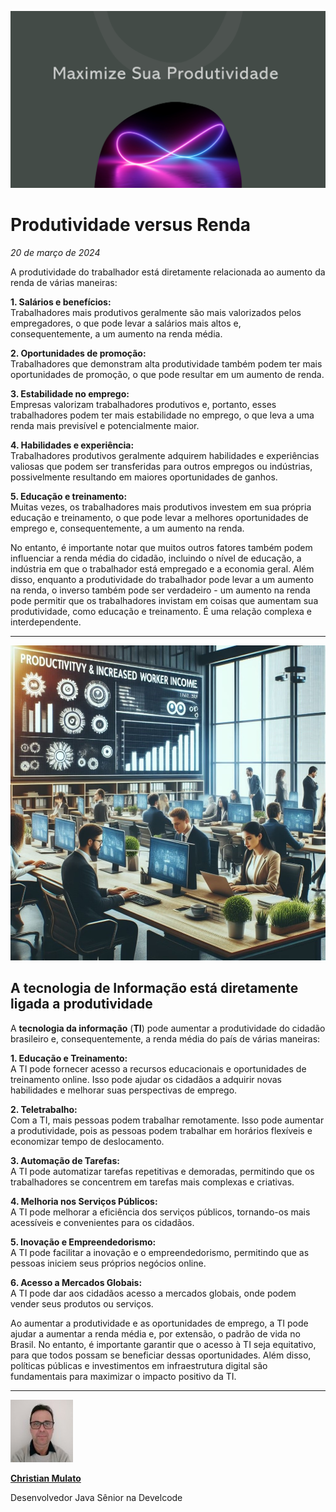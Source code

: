 ![A produtividade está diretamente relacionada com alguns fatores.](/articles/assets/img/2024_03_20_IMAGE_001.png)

# Produtividade versus Renda

*20 de março de 2024*

A produtividade do trabalhador está diretamente relacionada ao aumento da renda de várias maneiras:

**1. Salários e benefícios:**  
Trabalhadores mais produtivos geralmente são mais valorizados pelos empregadores, o que pode levar a salários mais altos e, consequentemente, a um aumento na renda média.

**2. Oportunidades de promoção:**  
Trabalhadores que demonstram alta produtividade também podem ter mais oportunidades de promoção, o que pode resultar em um aumento de renda.

**3. Estabilidade no emprego:**  
Empresas valorizam trabalhadores produtivos e, portanto, esses trabalhadores podem ter mais estabilidade no emprego, o que leva a uma renda mais previsível e potencialmente maior.

**4. Habilidades e experiência:**  
Trabalhadores produtivos geralmente adquirem habilidades e experiências valiosas que podem ser transferidas para outros empregos ou indústrias, possivelmente resultando em maiores oportunidades de ganhos.

**5. Educação e treinamento:**  
Muitas vezes, os trabalhadores mais produtivos investem em sua própria educação e treinamento, o que pode levar a melhores oportunidades de emprego e, consequentemente, a um aumento na renda.

No entanto, é importante notar que muitos outros fatores também podem influenciar a renda média do cidadão, incluindo o nível de educação, a indústria em que o trabalhador está empregado e a economia geral. Além disso, enquanto a produtividade do trabalhador pode levar a um aumento na renda, o inverso também pode ser verdadeiro - um aumento na renda pode permitir que os trabalhadores invistam em coisas que aumentam sua produtividade, como educação e treinamento. É uma relação complexa e interdependente.

---

![A tecnologia de Informação está diretamente ligada a produtividade.](/articles/assets/img/2024_03_20_IMAGE_003.jpeg)

## A tecnologia de Informação está diretamente ligada a produtividade

A **tecnologia da informação** (**TI**) pode aumentar a produtividade do cidadão brasileiro e, consequentemente, a renda média do país de várias maneiras:

**1. Educação e Treinamento:**  
A TI pode fornecer acesso a recursos educacionais e oportunidades de treinamento online. Isso pode ajudar os cidadãos a adquirir novas habilidades e melhorar suas perspectivas de emprego.

**2. Teletrabalho:**  
Com a TI, mais pessoas podem trabalhar remotamente. Isso pode aumentar a produtividade, pois as pessoas podem trabalhar em horários flexíveis e economizar tempo de deslocamento.

**3. Automação de Tarefas:**  
A TI pode automatizar tarefas repetitivas e demoradas, permitindo que os trabalhadores se concentrem em tarefas mais complexas e criativas.

**4. Melhoria nos Serviços Públicos:**  
A TI pode melhorar a eficiência dos serviços públicos, tornando-os mais acessíveis e convenientes para os cidadãos.

**5. Inovação e Empreendedorismo:**  
A TI pode facilitar a inovação e o empreendedorismo, permitindo que as pessoas iniciem seus próprios negócios online.

**6. Acesso a Mercados Globais:**  
A TI pode dar aos cidadãos acesso a mercados globais, onde podem vender seus produtos ou serviços.

Ao aumentar a produtividade e as oportunidades de emprego, a TI pode ajudar a aumentar a renda média e, por extensão, o padrão de vida no Brasil. No entanto, é importante garantir que o acesso à TI seja equitativo, para que todos possam se beneficiar dessas oportunidades. Além disso, políticas públicas e investimentos em infraestrutura digital são fundamentais para maximizar o impacto positivo da TI.

---

[![Christian Mulato](/articles/assets/img/2024_03_20_IMAGE_002.jpeg)](https://www.linkedin.com/in/chmulato/)

[**Christian Mulato**](https://www.linkedin.com/in/chmulato/)

Desenvolvedor Java Sênior na Develcode
